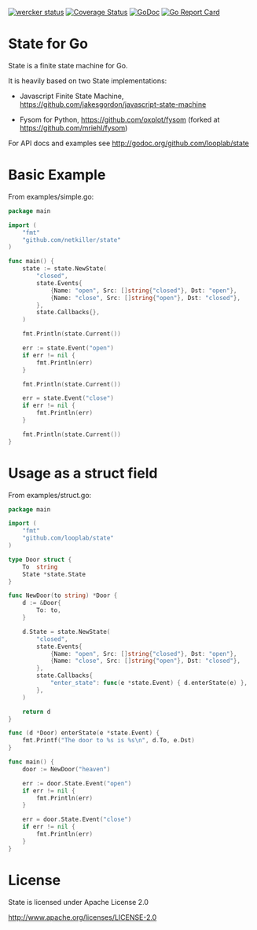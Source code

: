 [![wercker status](https://app.wercker.com/status/517d98fe7a8da9bf9a6060e7906c0d17/s "wercker status")](https://app.wercker.com/project/bykey/517d98fe7a8da9bf9a6060e7906c0d17)
[![Coverage Status](https://img.shields.io/coveralls/looplab/state.svg)](https://coveralls.io/r/looplab/state)
[![GoDoc](https://godoc.org/github.com/looplab/state?status.svg)](https://godoc.org/github.com/looplab/state)
[![Go Report Card](https://goreportcard.com/badge/looplab/state)](https://goreportcard.com/report/looplab/state)


# State for Go

State is a finite state machine for Go.

It is heavily based on two State implementations:

- Javascript Finite State Machine, https://github.com/jakesgordon/javascript-state-machine

- Fysom for Python, https://github.com/oxplot/fysom (forked at https://github.com/mriehl/fysom)

For API docs and examples see http://godoc.org/github.com/looplab/state


# Basic Example

From examples/simple.go:

```go
package main

import (
    "fmt"
    "github.com/netkiller/state"
)

func main() {
    state := state.NewState(
        "closed",
        state.Events{
            {Name: "open", Src: []string{"closed"}, Dst: "open"},
            {Name: "close", Src: []string{"open"}, Dst: "closed"},
        },
        state.Callbacks{},
    )

    fmt.Println(state.Current())

    err := state.Event("open")
    if err != nil {
        fmt.Println(err)
    }

    fmt.Println(state.Current())

    err = state.Event("close")
    if err != nil {
        fmt.Println(err)
    }

    fmt.Println(state.Current())
}
```


# Usage as a struct field

From examples/struct.go:

```go
package main

import (
    "fmt"
    "github.com/looplab/state"
)

type Door struct {
    To  string
    State *state.State
}

func NewDoor(to string) *Door {
    d := &Door{
        To: to,
    }

    d.State = state.NewState(
        "closed",
        state.Events{
            {Name: "open", Src: []string{"closed"}, Dst: "open"},
            {Name: "close", Src: []string{"open"}, Dst: "closed"},
        },
        state.Callbacks{
            "enter_state": func(e *state.Event) { d.enterState(e) },
        },
    )

    return d
}

func (d *Door) enterState(e *state.Event) {
    fmt.Printf("The door to %s is %s\n", d.To, e.Dst)
}

func main() {
    door := NewDoor("heaven")

    err := door.State.Event("open")
    if err != nil {
        fmt.Println(err)
    }

    err = door.State.Event("close")
    if err != nil {
        fmt.Println(err)
    }
}
```


# License

State is licensed under Apache License 2.0

http://www.apache.org/licenses/LICENSE-2.0
